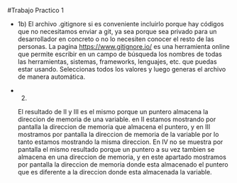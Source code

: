 #Trabajo Practico 1

- 1b)
    El archivo .gitignore si es conveniente incluirlo porque hay códigos que no necesitamos enviar a git, ya sea porque sea privado para un desarrollador en concreto o no lo necesiten conocer el resto de las personas.
    La pagina https://www.gitignore.io/ es una herramienta online que permite escribir en un campo de búsqueda los nombres de todas las herramientas, sistemas, frameworks, lenguajes, etc. que puedas estar usando. Seleccionas todos los valores y luego generas el archivo de manera automática. 

- 2)
    El resultado de II y III es el mismo porque un puntero almacena la direccion de memoria de una variable.
    en II estamos mostrando por pantalla la direccion de memoria que almacena el puntero, y en III mostramos por pantalla la direccion de memoria de la variable por lo tanto estamos mostrando la misma direccion.
    En IV no se muestra por pantalla el mismo resultado porque un puntero a su vez tambien se almacena en una direccion de memoria, y en este apartado mostramos por pantalla la direccion de memoria donde esta almacenado el puntero que es diferente a la direccion donde esta almacenada la variable. 

